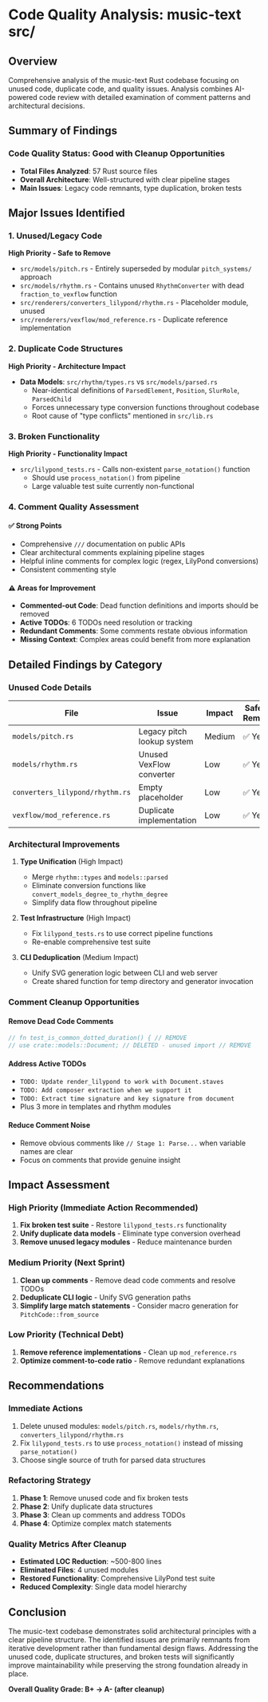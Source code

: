 # Code Quality Analysis: music-text src/

## Overview
Comprehensive analysis of the music-text Rust codebase focusing on unused code, duplicate code, and quality issues. Analysis combines AI-powered code review with detailed examination of comment patterns and architectural decisions.

## Summary of Findings

### Code Quality Status: **Good with Cleanup Opportunities**
- **Total Files Analyzed**: 57 Rust source files
- **Overall Architecture**: Well-structured with clear pipeline stages
- **Main Issues**: Legacy code remnants, type duplication, broken tests

## Major Issues Identified

### 1. Unused/Legacy Code
**High Priority - Safe to Remove**

- `src/models/pitch.rs` - Entirely superseded by modular `pitch_systems/` approach
- `src/models/rhythm.rs` - Contains unused `RhythmConverter` with dead `fraction_to_vexflow` function  
- `src/renderers/converters_lilypond/rhythm.rs` - Placeholder module, unused
- `src/renderers/vexflow/mod_reference.rs` - Duplicate reference implementation

### 2. Duplicate Code Structures
**High Priority - Architecture Impact**

- **Data Models**: `src/rhythm/types.rs` vs `src/models/parsed.rs`
  - Near-identical definitions of `ParsedElement`, `Position`, `SlurRole`, `ParsedChild`
  - Forces unnecessary type conversion functions throughout codebase
  - Root cause of "type conflicts" mentioned in `src/lib.rs`

### 3. Broken Functionality  
**High Priority - Functionality Impact**

- `src/lilypond_tests.rs` - Calls non-existent `parse_notation()` function
  - Should use `process_notation()` from pipeline
  - Large valuable test suite currently non-functional

### 4. Comment Quality Assessment

#### ✅ Strong Points
- Comprehensive `///` documentation on public APIs
- Clear architectural comments explaining pipeline stages  
- Helpful inline comments for complex logic (regex, LilyPond conversions)
- Consistent commenting style

#### ⚠️ Areas for Improvement
- **Commented-out Code**: Dead function definitions and imports should be removed
- **Active TODOs**: 6 TODOs need resolution or tracking
- **Redundant Comments**: Some comments restate obvious information
- **Missing Context**: Complex areas could benefit from more explanation

## Detailed Findings by Category

### Unused Code Details

| File | Issue | Impact | Safe to Remove |
|------|-------|--------|----------------|
| `models/pitch.rs` | Legacy pitch lookup system | Medium | ✅ Yes |
| `models/rhythm.rs` | Unused VexFlow converter | Low | ✅ Yes |
| `converters_lilypond/rhythm.rs` | Empty placeholder | Low | ✅ Yes |
| `vexflow/mod_reference.rs` | Duplicate implementation | Low | ✅ Yes |

### Architectural Improvements

1. **Type Unification** (High Impact)
   - Merge `rhythm::types` and `models::parsed` 
   - Eliminate conversion functions like `convert_models_degree_to_rhythm_degree`
   - Simplify data flow throughout pipeline

2. **Test Infrastructure** (High Impact)
   - Fix `lilypond_tests.rs` to use correct pipeline functions
   - Re-enable comprehensive test suite

3. **CLI Deduplication** (Medium Impact)
   - Unify SVG generation logic between CLI and web server
   - Create shared function for temp directory and generator invocation

### Comment Cleanup Opportunities

#### Remove Dead Code Comments
```rust
// fn test_is_common_dotted_duration() { // REMOVE
// use crate::models::Document; // DELETED - unused import // REMOVE
```

#### Address Active TODOs
- `TODO: Update render_lilypond to work with Document.staves`
- `TODO: Add composer extraction when we support it`  
- `TODO: Extract time signature and key signature from document`
- Plus 3 more in templates and rhythm modules

#### Reduce Comment Noise
- Remove obvious comments like `// Stage 1: Parse...` when variable names are clear
- Focus on comments that provide genuine insight

## Impact Assessment

### High Priority (Immediate Action Recommended)
1. **Fix broken test suite** - Restore `lilypond_tests.rs` functionality
2. **Unify duplicate data models** - Eliminate type conversion overhead  
3. **Remove unused legacy modules** - Reduce maintenance burden

### Medium Priority (Next Sprint)
1. **Clean up comments** - Remove dead code comments and resolve TODOs
2. **Deduplicate CLI logic** - Unify SVG generation paths
3. **Simplify large match statements** - Consider macro generation for `PitchCode::from_source`

### Low Priority (Technical Debt)
1. **Remove reference implementations** - Clean up `mod_reference.rs`
2. **Optimize comment-to-code ratio** - Remove redundant explanations

## Recommendations

### Immediate Actions
1. Delete unused modules: `models/pitch.rs`, `models/rhythm.rs`, `converters_lilypond/rhythm.rs`
2. Fix `lilypond_tests.rs` to use `process_notation()` instead of missing `parse_notation()`
3. Choose single source of truth for parsed data structures

### Refactoring Strategy  
1. **Phase 1**: Remove unused code and fix broken tests
2. **Phase 2**: Unify duplicate data structures  
3. **Phase 3**: Clean up comments and address TODOs
4. **Phase 4**: Optimize complex match statements

### Quality Metrics After Cleanup
- **Estimated LOC Reduction**: ~500-800 lines
- **Eliminated Files**: 4 unused modules
- **Restored Functionality**: Comprehensive LilyPond test suite
- **Reduced Complexity**: Single data model hierarchy

## Conclusion

The music-text codebase demonstrates solid architectural principles with a clear pipeline structure. The identified issues are primarily remnants from iterative development rather than fundamental design flaws. Addressing the unused code, duplicate structures, and broken tests will significantly improve maintainability while preserving the strong foundation already in place.

**Overall Quality Grade: B+ → A- (after cleanup)**